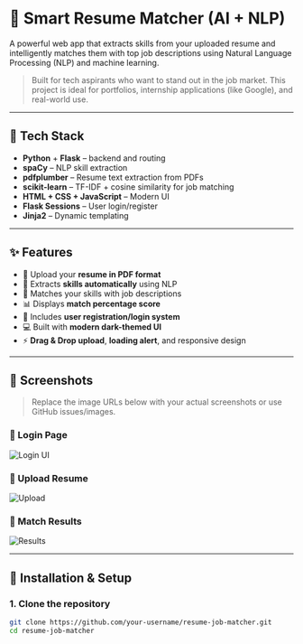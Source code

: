 # 🚀 Smart Resume Matcher (AI + NLP)

A powerful web app that extracts skills from your uploaded resume and intelligently matches them with top job descriptions using Natural Language Processing (NLP) and machine learning.

> Built for tech aspirants who want to stand out in the job market. This project is ideal for portfolios, internship applications (like Google), and real-world use.

---

## 🧠 Tech Stack

- **Python** + **Flask** – backend and routing
- **spaCy** – NLP skill extraction
- **pdfplumber** – Resume text extraction from PDFs
- **scikit-learn** – TF-IDF + cosine similarity for job matching
- **HTML + CSS + JavaScript** – Modern UI
- **Flask Sessions** – User login/register
- **Jinja2** – Dynamic templating

---

## ✨ Features

- 📁 Upload your **resume in PDF format**
- 🧠 Extracts **skills automatically** using NLP
- 🎯 Matches your skills with job descriptions
- 📊 Displays **match percentage score**
- 🔐 Includes **user registration/login system**
- 💻 Built with **modern dark-themed UI**
- ⚡️ **Drag & Drop upload**, **loading alert**, and responsive design

---

## 📸 Screenshots

> Replace the image URLs below with your actual screenshots or use GitHub issues/images.

### 🔐 Login Page
![Login UI](https://via.placeholder.com/800x400?text=Login+Page)

### 📁 Upload Resume
![Upload](https://via.placeholder.com/800x400?text=Upload+Resume)

### 🎯 Match Results
![Results](https://via.placeholder.com/800x400?text=Job+Matches)

---

## 🔧 Installation & Setup

### 1. Clone the repository
```bash
git clone https://github.com/your-username/resume-job-matcher.git
cd resume-job-matcher
